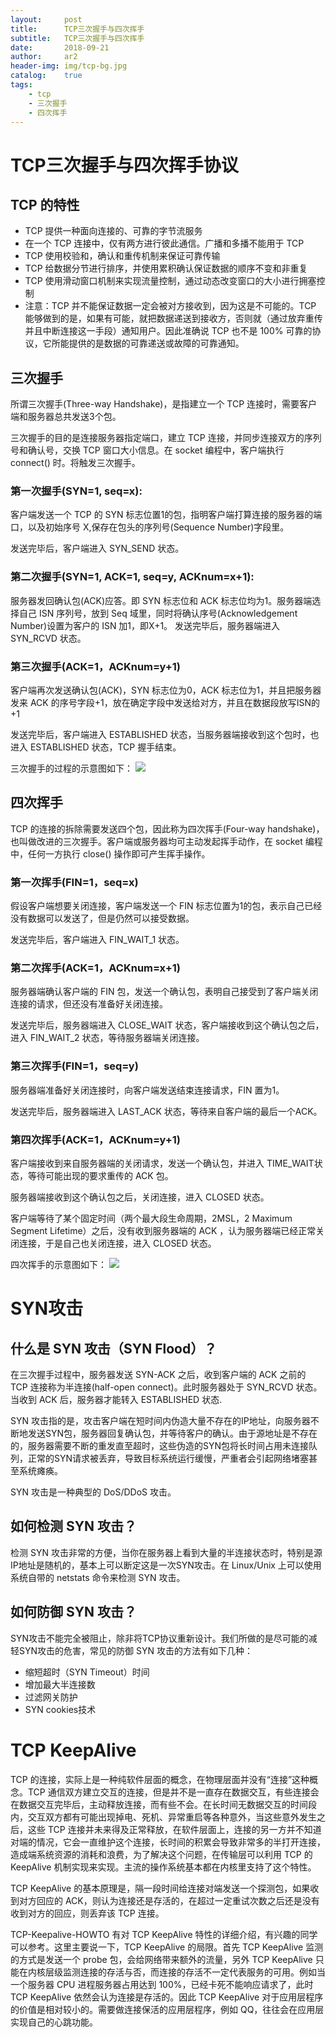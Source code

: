 ```yaml
---
layout:     post
title:      TCP三次握手与四次挥手
subtitle:   TCP三次握手与四次挥手
date:       2018-09-21
author:     ar2
header-img: img/tcp-bg.jpg
catalog: 	true
tags:
    - tcp
    - 三次握手
    - 四次挥手
---
```

# TCP三次握手与四次挥手协议
## TCP 的特性
* TCP 提供一种面向连接的、可靠的字节流服务
* 在一个 TCP 连接中，仅有两方进行彼此通信。广播和多播不能用于 TCP
* TCP 使用校验和，确认和重传机制来保证可靠传输
* TCP 给数据分节进行排序，并使用累积确认保证数据的顺序不变和非重复
* TCP 使用滑动窗口机制来实现流量控制，通过动态改变窗口的大小进行拥塞控制
* 注意：TCP 并不能保证数据一定会被对方接收到，因为这是不可能的。TCP 能够做到的是，如果有可能，就把数据递送到接收方，否则就（通过放弃重传并且中断连接这一手段）通知用户。因此准确说 TCP 也不是 100% 可靠的协议，它所能提供的是数据的可靠递送或故障的可靠通知。

## 三次握手
 所谓三次握手(Three-way Handshake)，是指建立一个 TCP 连接时，需要客户端和服务器总共发送3个包。

 三次握手的目的是连接服务器指定端口，建立 TCP 连接，并同步连接双方的序列号和确认号，交换 TCP 窗口大小信息。在 socket 编程中，客户端执行 connect() 时。将触发三次握手。

### 第一次握手(SYN=1, seq=x):

 客户端发送一个 TCP 的 SYN 标志位置1的包，指明客户端打算连接的服务器的端口，以及初始序号 X,保存在包头的序列号(Sequence Number)字段里。

 发送完毕后，客户端进入 SYN_SEND 状态。

### 第二次握手(SYN=1, ACK=1, seq=y, ACKnum=x+1):

 服务器发回确认包(ACK)应答。即 SYN 标志位和 ACK 标志位均为1。服务器端选择自己 ISN 序列号，放到 Seq 域里，同时将确认序号(Acknowledgement Number)设置为客户的 ISN 加1，即X+1。 发送完毕后，服务器端进入 SYN_RCVD 状态。

### 第三次握手(ACK=1，ACKnum=y+1)

 客户端再次发送确认包(ACK)，SYN 标志位为0，ACK 标志位为1，并且把服务器发来 ACK 的序号字段+1，放在确定字段中发送给对方，并且在数据段放写ISN的+1

 发送完毕后，客户端进入 ESTABLISHED 状态，当服务器端接收到这个包时，也进入 ESTABLISHED 状态，TCP 握手结束。

三次握手的过程的示意图如下：
![](https://raw.githubusercontent.com/HIT-Alibaba/interview/master/img/tcp-connection-made-three-way-handshake.png)
## 四次挥手

 TCP 的连接的拆除需要发送四个包，因此称为四次挥手(Four-way handshake)，也叫做改进的三次握手。客户端或服务器均可主动发起挥手动作，在 socket 编程中，任何一方执行 close() 操作即可产生挥手操作。

### 第一次挥手(FIN=1，seq=x)

 假设客户端想要关闭连接，客户端发送一个 FIN 标志位置为1的包，表示自己已经没有数据可以发送了，但是仍然可以接受数据。

 发送完毕后，客户端进入 FIN_WAIT_1 状态。

### 第二次挥手(ACK=1，ACKnum=x+1)

 服务器端确认客户端的 FIN 包，发送一个确认包，表明自己接受到了客户端关闭连接的请求，但还没有准备好关闭连接。

 发送完毕后，服务器端进入 CLOSE_WAIT 状态，客户端接收到这个确认包之后，进入 FIN_WAIT_2 状态，等待服务器端关闭连接。

### 第三次挥手(FIN=1，seq=y)

 服务器端准备好关闭连接时，向客户端发送结束连接请求，FIN 置为1。

 发送完毕后，服务器端进入 LAST_ACK 状态，等待来自客户端的最后一个ACK。

### 第四次挥手(ACK=1，ACKnum=y+1)

 客户端接收到来自服务器端的关闭请求，发送一个确认包，并进入 TIME_WAIT状态，等待可能出现的要求重传的 ACK 包。

 服务器端接收到这个确认包之后，关闭连接，进入 CLOSED 状态。

 客户端等待了某个固定时间（两个最大段生命周期，2MSL，2 Maximum Segment Lifetime）之后，没有收到服务器端的 ACK ，认为服务器端已经正常关闭连接，于是自己也关闭连接，进入 CLOSED 状态。

四次挥手的示意图如下：
![](https://raw.githubusercontent.com/HIT-Alibaba/interview/master/img/tcp-connection-closed-four-way-handshake.png)

# SYN攻击
## 什么是 SYN 攻击（SYN Flood）？

在三次握手过程中，服务器发送 SYN-ACK 之后，收到客户端的 ACK 之前的 TCP 连接称为半连接(half-open connect)。此时服务器处于 SYN_RCVD 状态。当收到 ACK 后，服务器才能转入 ESTABLISHED 状态.

SYN 攻击指的是，攻击客户端在短时间内伪造大量不存在的IP地址，向服务器不断地发送SYN包，服务器回复确认包，并等待客户的确认。由于源地址是不存在的，服务器需要不断的重发直至超时，这些伪造的SYN包将长时间占用未连接队列，正常的SYN请求被丢弃，导致目标系统运行缓慢，严重者会引起网络堵塞甚至系统瘫痪。

SYN 攻击是一种典型的 DoS/DDoS 攻击。

## 如何检测 SYN 攻击？

检测 SYN 攻击非常的方便，当你在服务器上看到大量的半连接状态时，特别是源IP地址是随机的，基本上可以断定这是一次SYN攻击。在 Linux/Unix 上可以使用系统自带的 netstats 命令来检测 SYN 攻击。

## 如何防御 SYN 攻击？

SYN攻击不能完全被阻止，除非将TCP协议重新设计。我们所做的是尽可能的减轻SYN攻击的危害，常见的防御 SYN 攻击的方法有如下几种：

* 缩短超时（SYN Timeout）时间
* 增加最大半连接数
* 过滤网关防护
* SYN cookies技术

# TCP KeepAlive
TCP 的连接，实际上是一种纯软件层面的概念，在物理层面并没有“连接”这种概念。TCP 通信双方建立交互的连接，但是并不是一直存在数据交互，有些连接会在数据交互完毕后，主动释放连接，而有些不会。在长时间无数据交互的时间段内，交互双方都有可能出现掉电、死机、异常重启等各种意外，当这些意外发生之后，这些 TCP 连接并未来得及正常释放，在软件层面上，连接的另一方并不知道对端的情况，它会一直维护这个连接，长时间的积累会导致非常多的半打开连接，造成端系统资源的消耗和浪费，为了解决这个问题，在传输层可以利用 TCP 的 KeepAlive 机制实现来实现。主流的操作系统基本都在内核里支持了这个特性。

TCP KeepAlive 的基本原理是，隔一段时间给连接对端发送一个探测包，如果收到对方回应的 ACK，则认为连接还是存活的，在超过一定重试次数之后还是没有收到对方的回应，则丢弃该 TCP 连接。

TCP-Keepalive-HOWTO 有对 TCP KeepAlive 特性的详细介绍，有兴趣的同学可以参考。这里主要说一下，TCP KeepAlive 的局限。首先 TCP KeepAlive 监测的方式是发送一个 probe 包，会给网络带来额外的流量，另外 TCP KeepAlive 只能在内核层级监测连接的存活与否，而连接的存活不一定代表服务的可用。例如当一个服务器 CPU 进程服务器占用达到 100%，已经卡死不能响应请求了，此时 TCP KeepAlive 依然会认为连接是存活的。因此 TCP KeepAlive 对于应用层程序的价值是相对较小的。需要做连接保活的应用层程序，例如 QQ，往往会在应用层实现自己的心跳功能。

